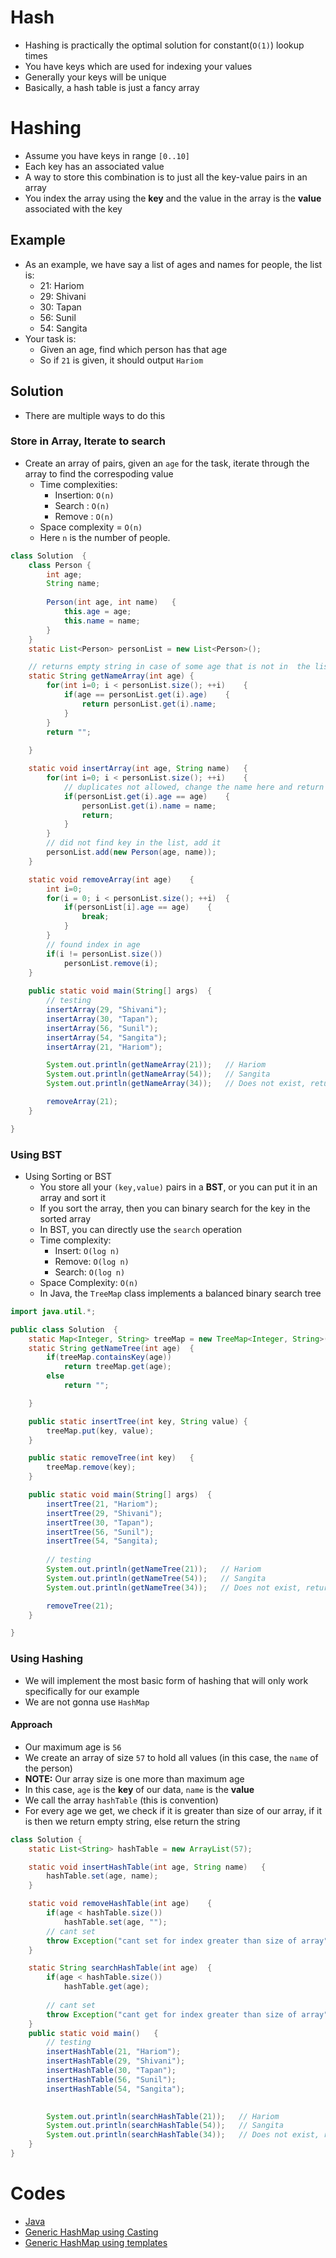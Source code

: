 # Hash


* Hashing is practically the optimal solution for constant(`O(1)`) lookup times
* You have keys which are used for indexing your values
* Generally your keys will be unique
* Basically, a hash table is just a fancy array

# Hashing

* Assume you have keys in range `[0..10]`
* Each key has an associated value
* A way to store this combination is to just all the key-value pairs in an array
* You index the array using the **key** and the value in the array is the **value** associated with the key

## Example

* As an example, we have say a list of ages and names for people, the list is:
	* 21: Hariom
	* 29: Shivani
	* 30: Tapan
	* 56: Sunil
	* 54: Sangita
* Your task is:
	* Given an age, find which person has that age
	* So if `21` is given, it should output `Hariom`

## Solution

* There are multiple ways to do this

### Store in Array, Iterate to search

* Create an array of pairs, given an `age` for the task, iterate through the array to find the correspoding value
	* Time complexities:
		* Insertion: `O(n)`
		* Search   : `O(n)`
		* Remove : `O(n)`
	* Space complexity = `O(n)`
	* Here `n` is the number of people.

```java
class Solution	{
	class Person {
		int age;
		String name;
		
		Person(int age, int name)	{
			this.age = age;
			this.name = name;
		}
	}
	static List<Person> personList = new List<Person>();

	// returns empty string in case of some age that is not in  the list
	static String getNameArray(int age)	{
		for(int i=0; i < personList.size(); ++i)	{
			if(age == personList.get(i).age)	{
				return personList.get(i).name;
			}
		}
		return "";
		
	}

	static void insertArray(int age, String name)	{
		for(int i=0; i < personList.size(); ++i)	{
			// duplicates not allowed, change the name here and return
			if(personList.get(i).age == age)	{
				personList.get(i).name = name;
				return;
			}
		}
		// did not find key in the list, add it
		personList.add(new Person(age, name));	
	}

	static void removeArray(int age)	{
		int i=0;
		for(i = 0; i < personList.size(); ++i)	{
			if(personList[i].age == age)	{
				break;
			}
		}
		// found index in age
		if(i != personList.size())
			personList.remove(i);
	}
	
	public static void main(String[] args)	{
		// testing
		insertArray(29, "Shivani");
		insertArray(30, "Tapan");
		insertArray(56, "Sunil");
		insertArray(54, "Sangita");
		insertArray(21, "Hariom");

		System.out.println(getNameArray(21));   // Hariom
		System.out.println(getNameArray(54));   // Sangita
		System.out.println(getNameArray(34));   // Does not exist, returns empty string ""

		removeArray(21);
	}

}

```
### Using BST
* Using Sorting or BST
	* You store all your `(key,value)` pairs in a **BST**, or you can put it in an array and sort it
	* If you sort the array, then you can binary search for the key in the sorted array
	* In BST, you can directly use the `search` operation
	* Time complexity:
		* Insert: `O(log n)`
		* Remove: `O(log n)`
		* Search: `O(log n)`
	* Space Complexity: `O(n)`
	* In Java, the `TreeMap` class implements a balanced binary search tree

```java
import java.util.*;

public class Solution  {
	static Map<Integer, String> treeMap = new TreeMap<Integer, String>();
	static String getNameTree(int age)	{
		if(treeMap.containsKey(age))
			return treeMap.get(age);
		else
			return "";

	}

	public static insertTree(int key, String value)	{
		treeMap.put(key, value);
	}

	public static removeTree(int key)	{
		treeMap.remove(key);
	}

	public static void main(String[] args)	{
		insertTree(21, "Hariom");
		insertTree(29, "Shivani");
		insertTree(30, "Tapan");
		insertTree(56, "Sunil");
		insertTree(54, "Sangita);
		
		// testing
		System.out.println(getNameTree(21));   // Hariom
		System.out.println(getNameTree(54));   // Sangita
		System.out.println(getNameTree(34));   // Does not exist, returns empty string ""

		removeTree(21);
	}

}
```

### Using Hashing

* We will implement the most basic form of hashing that will only work specifically for our example
* We are not gonna use `HashMap`

#### Approach

* Our maximum age is `56`
* We create an array of size `57` to hold all values (in this case, the `name` of the person)
* **NOTE:** Our array size is one more than maximum age
* In this case, `age` is the **key** of our data, `name` is the **value**
* We call the array `hashTable` (this is convention)
* For every age we get, we check if it is greater than size of our array, if it is then we return empty string, else return the string

```java
class Solution {
	static List<String> hashTable = new ArrayList(57);

	static void insertHashTable(int age, String name)	{
		hashTable.set(age, name);
	}

	static void removeHashTable(int age)	{
		if(age < hashTable.size())
			hashTable.set(age, "");
		// cant set
		throw Exception("cant set for index greater than size of array");
	}

	static String searchHashTable(int age)	{
		if(age < hashTable.size())
			hashTable.get(age);
		
		// cant set
		throw Exception("cant get for index greater than size of array");
	}
	public static void main()	{
		// testing
		insertHashTable(21, "Hariom");	
		insertHashTable(29, "Shivani");	
		insertHashTable(30, "Tapan");	
		insertHashTable(56, "Sunil");	
		insertHashTable(54, "Sangita");	

			
		System.out.println(searchHashTable(21));   // Hariom
		System.out.println(searchHashTable(54));   // Sangita
		System.out.println(searchHashTable(34));   // Does not exist, returns empty string ""
	}
}
```

# Codes

* [Java](../codes/Hashing.md)
* [Generic HashMap using Casting](../codes/HashMapUsingCast.md)
* [Generic HashMap using templates](./GenericHashMap.md)